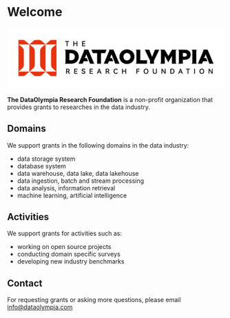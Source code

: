 # Welcome

![logo](./logo/logo-full.png)

**The DataOlympia Research Foundation** is a non-profit organization that
provides grants to researches in the data industry.

## Domains

We support grants in the following domains in the data industry:

- data storage system
- database system
- data warehouse, data lake, data lakehouse
- data ingestion, batch and stream processing
- data analysis, information retrieval
- machine learning, artificial intelligence

## Activities

We support grants for activities such as:

- working on open source projects
- conducting domain specific surveys
- developing new industry benchmarks

## Contact

For requesting grants or asking more questions, please email [info@dataolympia.com](mailto:info@dataolympia.com)